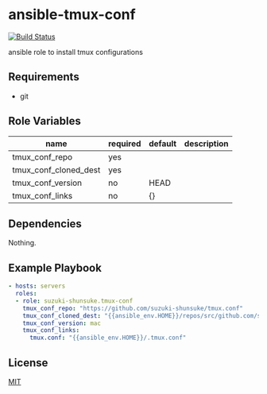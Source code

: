 # ansible-tmux-conf

[![Build Status](https://travis-ci.org/suzuki-shunsuke/ansible-tmux-conf.svg?branch=master)](https://travis-ci.org/suzuki-shunsuke/ansible-tmux-conf)

ansible role to install tmux configurations

## Requirements

* git

## Role Variables

name | required | default | description
--- | --- | --- | ---
tmux_conf_repo | yes | |
tmux_conf_cloned_dest | yes | |
tmux_conf_version | no | HEAD |
tmux_conf_links | no | {} |

## Dependencies

Nothing.

## Example Playbook

```yaml
- hosts: servers
  roles:
  - role: suzuki-shunsuke.tmux-conf
    tmux_conf_repo: "https://github.com/suzuki-shunsuke/tmux.conf"
    tmux_conf_cloned_dest: "{{ansible_env.HOME}}/repos/src/github.com/suzuki-shunsuke/tmux.conf"
    tmux_conf_version: mac
    tmux_conf_links:
      tmux.conf: "{{ansible_env.HOME}}/.tmux.conf"
```

## License

[MIT](LICENSE)
